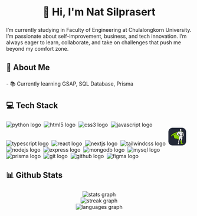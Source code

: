 <h1 align="center">👋 Hi, I'm Nat Silprasert</h1>

###

<p align="left">I’m currently studying in Faculty of Engineering at Chulalongkorn University. I’m passionate about self-improvement, business, and tech innovation. I’m always eager to learn, collaborate, and take on challenges that push me beyond my comfort zone.</p>

###

<h2 align="left">💫  About Me</h2>

###

<p align="left">- 📚 Currently learning GSAP, SQL Database, Prisma</p>

###

<h2 align="left">💻  Tech Stack</h2>

###

<div align="left">
  <img src="https://skillicons.dev/icons?i=py" height="48" alt="python logo" />
  <img width="0" />
  <img src="https://skillicons.dev/icons?i=html" height="48" alt="html5 logo" />
  <img width="0" />
  <img src="https://skillicons.dev/icons?i=css" height="48" alt="css3 logo" />
  <img width="0" />
  <img src="https://skillicons.dev/icons?i=js" height="48" alt="javascript logo" />
  <img width="0" />
  <img src="https://skillicons.dev/icons?i=ts" height="48" alt="typescript logo" />
  <img width="0" />
  <img src="https://skillicons.dev/icons?i=react" height="48" alt="react logo" />
  <img width="0" />
  <img src="https://skillicons.dev/icons?i=nextjs" height="48" alt="nextjs logo" />
  <img width="0" />
  <img src="https://skillicons.dev/icons?i=tailwind" height="48" alt="tailwindcss logo" />
  <img width="0" />
  <img src="https://raw.githubusercontent.com/tandpfun/skill-icons/8e917340d3eb80398fbb745edc55b486ec0cbf88/icons/Gsap-Dark.svg" height="48" alt="gsap logo" />
  <img width="0" />
  <img src="https://skillicons.dev/icons?i=nodejs" height="48" alt="nodejs logo" />
  <img width="0" />
  <img src="https://skillicons.dev/icons?i=express" height="48" alt="express logo" />
  <img width="0" />
  <img src="https://skillicons.dev/icons?i=mongodb" height="48" alt="mongodb logo" />
  <img width="0" />
  <img src="https://skillicons.dev/icons?i=mysql" height="48" alt="mysql logo" />
  <img width="0" />
<!--   <img src="https://skillicons.dev/icons?i=postgres" height="48" alt="postgresql logo" />
  <img width="0" /> -->
  <img src="https://skillicons.dev/icons?i=prisma" height="48" alt="prisma logo" />
  <img width="0" />
  <img src="https://skillicons.dev/icons?i=git" height="48" alt="git logo" />
  <img width="0" />
  <img src="https://skillicons.dev/icons?i=github" height="48" alt="github logo" />
  <img width="0" />
  <img src="https://skillicons.dev/icons?i=figma" height="48" alt="figma logo" />
</div>


<h2 align="left">📊 Github Stats</h2>

###

<div align="center">
  <img src="https://github-readme-stats.vercel.app/api?username=NatSilprasert&theme=dark&hide_border=false&include_all_commits=false&count_private=true" height="150" alt="stats graph" /> <br>
  <img src="https://nirzak-streak-stats.vercel.app/?user=NatSilprasert&theme=dark&hide_border=false" height="150" alt="streak graph" /> <br>
  <img src="https://github-readme-stats.vercel.app/api/top-langs/?username=NatSilprasert&theme=dark&hide_border=false&include_all_commits=false&count_private=true&layout=compact" height="150" alt="languages graph"  />
</div>

###
